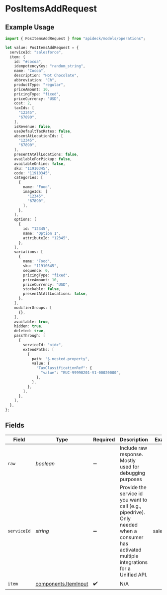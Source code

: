 # PosItemsAddRequest

## Example Usage

```typescript
import { PosItemsAddRequest } from "apideck/models/operations";

let value: PosItemsAddRequest = {
  serviceId: "salesforce",
  item: {
    id: "#cocoa",
    idempotencyKey: "random_string",
    name: "Cocoa",
    description: "Hot Chocolate",
    abbreviation: "Ch",
    productType: "regular",
    priceAmount: 10,
    pricingType: "fixed",
    priceCurrency: "USD",
    cost: 2,
    taxIds: [
      "12345",
      "67890",
    ],
    isRevenue: false,
    useDefaultTaxRates: false,
    absentAtLocationIds: [
      "12345",
      "67890",
    ],
    presentAtAllLocations: false,
    availableForPickup: false,
    availableOnline: false,
    sku: "11910345",
    code: "11910345",
    categories: [
      {
        name: "Food",
        imageIds: [
          "12345",
          "67890",
        ],
      },
    ],
    options: [
      {
        id: "12345",
        name: "Option 1",
        attributeId: "12345",
      },
    ],
    variations: [
      {
        name: "Food",
        sku: "11910345",
        sequence: 0,
        pricingType: "fixed",
        priceAmount: 10,
        priceCurrency: "USD",
        stockable: false,
        presentAtAllLocations: false,
      },
    ],
    modifierGroups: [
      {},
    ],
    available: true,
    hidden: true,
    deleted: true,
    passThrough: [
      {
        serviceId: "<id>",
        extendPaths: [
          {
            path: "$.nested.property",
            value: {
              "TaxClassificationRef": {
                "value": "EUC-99990201-V1-00020000",
              },
            },
          },
        ],
      },
    ],
  },
};
```

## Fields

| Field                                                                                                                                         | Type                                                                                                                                          | Required                                                                                                                                      | Description                                                                                                                                   | Example                                                                                                                                       |
| --------------------------------------------------------------------------------------------------------------------------------------------- | --------------------------------------------------------------------------------------------------------------------------------------------- | --------------------------------------------------------------------------------------------------------------------------------------------- | --------------------------------------------------------------------------------------------------------------------------------------------- | --------------------------------------------------------------------------------------------------------------------------------------------- |
| `raw`                                                                                                                                         | *boolean*                                                                                                                                     | :heavy_minus_sign:                                                                                                                            | Include raw response. Mostly used for debugging purposes                                                                                      |                                                                                                                                               |
| `serviceId`                                                                                                                                   | *string*                                                                                                                                      | :heavy_minus_sign:                                                                                                                            | Provide the service id you want to call (e.g., pipedrive). Only needed when a consumer has activated multiple integrations for a Unified API. | salesforce                                                                                                                                    |
| `item`                                                                                                                                        | [components.ItemInput](../../models/components/iteminput.md)                                                                                  | :heavy_check_mark:                                                                                                                            | N/A                                                                                                                                           |                                                                                                                                               |
